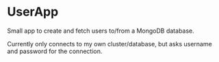 # UserApp
Small app to create and fetch users to/from a MongoDB database.

Currently only connects to my own cluster/database, but asks username and password for the connection.

